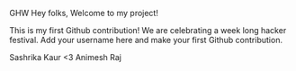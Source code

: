 GHW
Hey folks, Welcome to my project!

This is my first Github contribution!
We are celebrating a week long hacker festival. Add your username here and make your first Github contribution.

Sashrika Kaur <3 Animesh Raj
